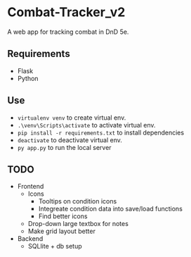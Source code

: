 # Combat-Tracker_v2

A web app for tracking combat in DnD 5e.

## Requirements
- Flask
- Python

## Use
- ```virtualenv venv``` to create virtual env.
- ```.\venv\Scripts\activate``` to activate virtual env.
- ```pip install -r requirements.txt``` to install dependencies
- ```deactivate``` to deactivate virtual env.
- ```py app.py``` to run the local server

## TODO

- Frontend
    - Icons
        - Tooltips on condition icons
        - Integreate condition data into save/load functions
        - Find better icons
    - Drop-down large textbox for notes
    - Make grid layout better
- Backend
    - SQLlite + db setup
